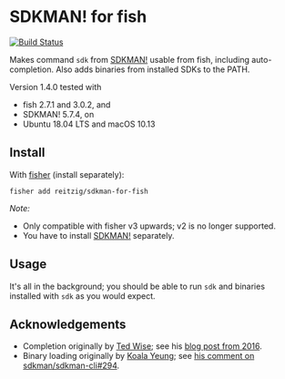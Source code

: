 # SDKMAN! for fish

[![Build Status][travis-badge]][travis-link]

Makes command `sdk` from [SDKMAN!] usable from fish, including auto-completion.
Also adds binaries from installed SDKs to the PATH.

Version 1.4.0 tested with 

 - fish 2.7.1 and 3.0.2, and 
 - SDKMAN! 5.7.4, on
 - Ubuntu 18.04 LTS and macOS 10.13

## Install

With [fisher] (install separately):

```
fisher add reitzig/sdkman-for-fish
```

_Note:_ 

 - Only compatible with fisher v3 upwards; v2 is no longer supported.
 - You have to install [SDKMAN!] separately.

## Usage

It's all in the background; you should be able to run `sdk` and binaries installed
with `sdk` as you would expect.

## Acknowledgements

 * Completion originally by [Ted Wise](https://github.com/ctwise); see his
     [blog post from 2016](http://tedwise.com/2016/02/26/using-sdkman-with-the-fish-shell).
 * Binary loading originally by [Koala Yeung](https://github.com/yookoala);
     see [his comment on sdkman/sdkman-cli#294](https://github.com/sdkman/sdkman-cli/issues/294#issuecomment-318252058).

[SDKMAN!]: https://github.com/sdkman/sdkman-cli
[fisher]: https://github.com/jorgebucaran/fisher
[travis-link]: https://travis-ci.org/reitzig/sdkman-for-fish
[travis-badge]: https://travis-ci.org/reitzig/sdkman-for-fish.svg?branch=master
